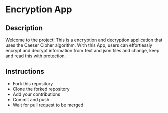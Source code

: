 # Encryption App
## Description
Welcome to the project! This is a encryption and decryption application that uses the Caeser Cipher algorithm.
With this App, users can effortlessly encrypt and decrypt information from text and json files and change, keep and read this with protection.

## Instructions
- Fork this repository
- Clone the forked repository
- Add your contributions
- Commit and push
- Wait for pull request to be merged